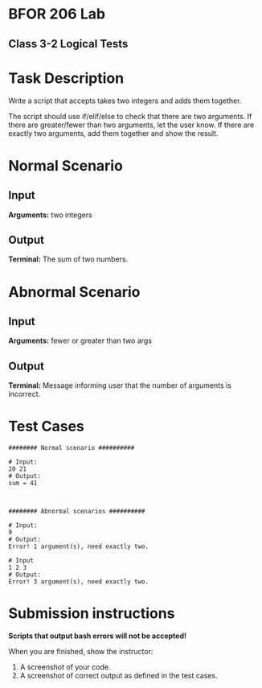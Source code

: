 # BFOR 206 Lab
## Class 3-2 Logical Tests


# Task Description

Write a script that accepts takes two integers and adds them together.

The script should use if/elif/else to check that there are two arguments.
If there are greater/fewer than two arguments, let the user know.
If there are exactly two arguments, add them together and show the result.


# Normal Scenario

## Input
**Arguments:** two integers

## Output
**Terminal:** The sum of two numbers.


# Abnormal Scenario
## Input
**Arguments:** fewer or greater than two args

## Output
**Terminal:** Message informing user that the
number of arguments is incorrect.


# Test Cases

```shell
######## Normal scenario ##########

# Input: 
20 21
# Output: 
sum = 41



######## Abnormal scenarios ##########

# Input:  
9
# Output: 
Error! 1 argument(s), need exactly two.

# Input 
1 2 3
# Output: 
Error! 3 argument(s), need exactly two.
```


# Submission instructions

**Scripts that output bash errors will not be accepted!**

When you are finished, show the instructor:
1.  A screenshot of your code.
2.  A screenshot of correct output as defined in the test
    cases.
